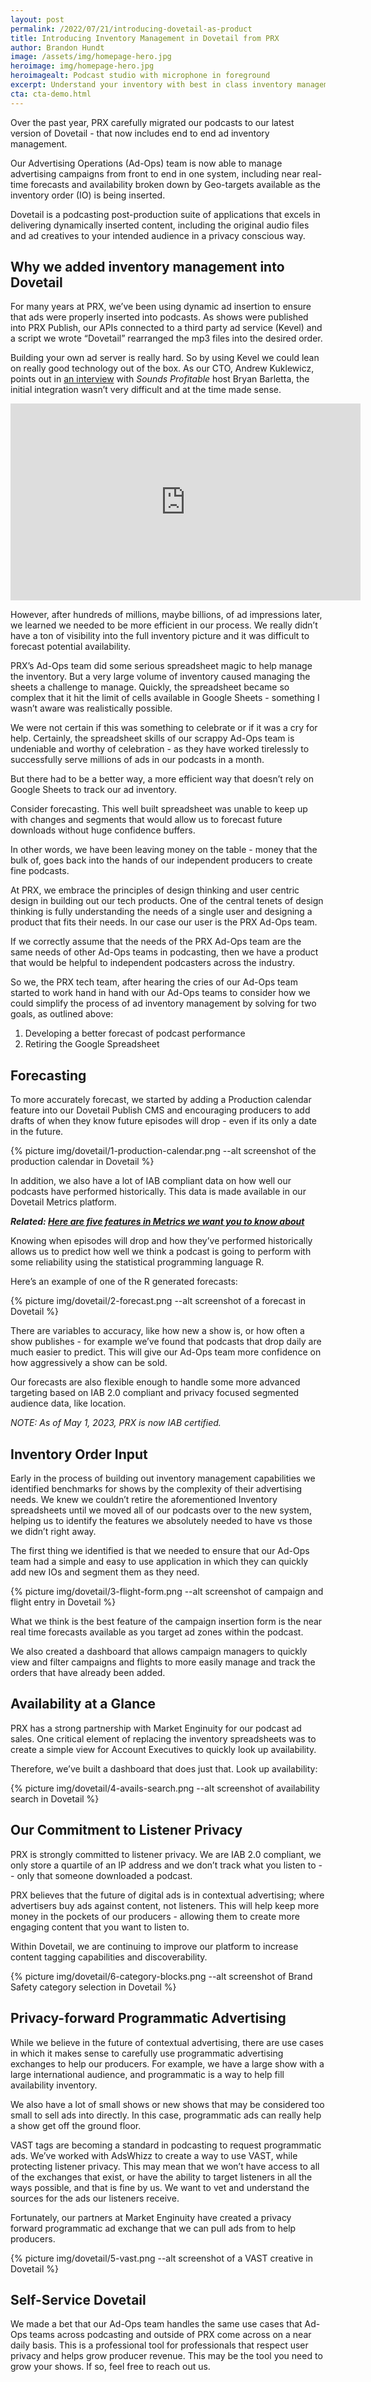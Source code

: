 ```yaml
---
layout: post
permalink: /2022/07/21/introducing-dovetail-as-product
title: Introducing Inventory Management in Dovetail from PRX
author: Brandon Hundt
image: /assets/img/homepage-hero.jpg
heroimage: img/homepage-hero.jpg
heroimagealt: Podcast studio with microphone in foreground
excerpt: Understand your inventory with best in class inventory management.
cta: cta-demo.html
---
```


Over the past year, PRX carefully migrated our podcasts to our latest version of Dovetail - that now includes end to end ad inventory management.

Our Advertising Operations (Ad-Ops) team is now able to manage advertising campaigns from front to end in one system, including near real-time forecasts and availability broken down by Geo-targets available as the inventory order (IO) is being inserted.

Dovetail is a podcasting post-production suite of applications that excels in delivering dynamically inserted content, including the original audio files and ad creatives to your intended audience in a privacy conscious way.

## Why we added inventory management into Dovetail

For many years at PRX, we’ve been using dynamic ad insertion to ensure that ads were properly inserted into podcasts. As shows were published into PRX Publish, our APIs connected to a third party ad service (Kevel) and a script we wrote “Dovetail” rearranged the mp3 files into the desired order.

Building your own ad server is really hard. So by using Kevel we could lean on really good technology out of the box. As our CTO, Andrew Kuklewicz, points out in [an interview](https://soundsprofitable.com/article/kevel) with _Sounds Profitable_ host Bryan Barletta, the initial integration wasn’t very difficult and at the time made sense.

<iframe width="560" height="315" src="https://www.youtube.com/embed/CkZfvubCfSE" title="YouTube video player" frameborder="0" allow="accelerometer; autoplay; clipboard-write; encrypted-media; gyroscope; picture-in-picture" allowfullscreen></iframe>

However, after hundreds of millions, maybe billions, of ad impressions later, we learned we needed to be more efficient in our process. We really didn’t have a ton of visibility into the full inventory picture and it was difficult to forecast potential availability.

PRX’s Ad-Ops team did some serious spreadsheet magic to help manage the inventory. But a very large volume of inventory caused managing the sheets a challenge to manage. Quickly, the spreadsheet became so complex that it hit the limit of cells available in Google Sheets - something I wasn’t aware was realistically possible.

We were not certain if this was something to celebrate or if it was a cry for help. Certainly, the spreadsheet skills of our scrappy Ad-Ops team is undeniable and worthy of celebration - as they have worked tirelessly to successfully serve millions of ads in our podcasts in a month.

But there had to be a better way, a more efficient way that doesn’t rely on Google Sheets to track our ad inventory.

Consider forecasting. This well built spreadsheet was unable to keep up with changes and segments that would allow us to forecast future downloads without huge confidence buffers.

In other words, we have been leaving money on the table - money that the bulk of, goes back into the hands of our independent producers to create fine podcasts.

At PRX, we embrace the principles of design thinking and user centric design in building out our tech products. One of the central tenets of design thinking is fully understanding the needs of a single user and designing a product that fits their needs. In our case our user is the PRX Ad-Ops team.

If we correctly assume that the needs of the PRX Ad-Ops team are the same needs of other Ad-Ops teams in podcasting, then we have a product that would be helpful to independent podcasters across the industry.

So we, the PRX tech team, after hearing the cries of our Ad-Ops team started to work hand in hand with our Ad-Ops teams to consider how we could simplify the process of ad inventory management by solving for two goals, as outlined above:

1. Developing a better forecast of podcast performance
2. Retiring the Google Spreadsheet

## Forecasting

To more accurately forecast, we started by adding a Production calendar feature into our Dovetail Publish CMS and encouraging producers to add drafts of when they know future episodes will drop - even if its only a date in the future.

{% picture img/dovetail/1-production-calendar.png --alt screenshot of the production calendar in Dovetail %}

In addition, we also have a lot of IAB compliant data on how well our podcasts have performed historically. This data is made available in our Dovetail Metrics platform.

<strong>_Related: [Here are five features in Metrics we want you to know about](https://medium.com/prxofficial/five-features-of-prx-metrics-we-want-to-you-to-know-about-f3aceb15b47b)_</strong>

Knowing when episodes will drop and how they’ve performed historically allows us to predict how well we think a podcast is going to perform with some reliability using the statistical programming language R.

Here’s an example of one of the R generated forecasts:

{% picture img/dovetail/2-forecast.png --alt screenshot of a forecast in Dovetail %}

There are variables to accuracy, like how new a show is, or how often a show publishes - for example we’ve found that podcasts that drop daily are much easier to predict. This will give our Ad-Ops team more confidence on how aggressively a show can be sold.

Our forecasts are also flexible enough to handle some more advanced targeting based on IAB 2.0 compliant and privacy focused segmented audience data, like location.

_NOTE: As of May 1, 2023, PRX is now IAB certified._

## Inventory Order Input

Early in the process of building out inventory management capabilities we identified benchmarks for shows by the complexity of their advertising needs. We knew we couldn’t retire the aforementioned Inventory spreadsheets until we moved all of our podcasts over to the new system, helping us to identify the features we absolutely needed to have vs those we didn’t right away.

The first thing we identified is that we needed to ensure that our Ad-Ops team had a simple and easy to use application in which they can quickly add new IOs and segment them as they need.

{% picture img/dovetail/3-flight-form.png --alt screenshot of campaign and flight entry in Dovetail %}

What we think is the best feature of the campaign insertion form is the near real time forecasts available as you target ad zones within the podcast.

We also created a dashboard that allows campaign managers to quickly view and filter campaigns and flights to more easily manage and track the orders that have already been added.

## Availability at a Glance

PRX has a strong partnership with Market Enginuity for our podcast ad sales. One critical element of replacing the inventory spreadsheets was to create a simple view for Account Executives to quickly look up availability.

Therefore, we’ve built a dashboard that does just that. Look up availability:

{% picture img/dovetail/4-avails-search.png --alt screenshot of availability search in Dovetail %}

## Our Commitment to Listener Privacy

PRX is strongly committed to listener privacy. We are IAB 2.0 compliant, we only store a quartile of an IP address and we don’t track what you listen to -- only that someone downloaded a podcast.

PRX believes that the future of digital ads is in contextual advertising; where advertisers buy ads against content, not listeners. This will help keep more money in the pockets of our producers - allowing them to create more engaging content that you want to listen to.

Within Dovetail, we are continuing to improve our platform to increase content tagging capabilities and discoverability.

{% picture img/dovetail/6-category-blocks.png --alt screenshot of Brand Safety category selection in Dovetail %}

## Privacy-forward Programmatic Advertising

While we believe in the future of contextual advertising, there are use cases in which it makes sense to carefully use programmatic advertising exchanges to help our producers. For example, we have a large show with a large international audience, and programmatic is a way to help fill availability inventory.

We also have a lot of small shows or new shows that may be considered too small to sell ads into directly. In this case, programmatic ads can really help a show get off the ground floor.

VAST tags are becoming a standard in podcasting to request programmatic ads. We’ve worked with AdsWhizz to create a way to use VAST, while protecting listener privacy. This may mean that we won’t have access to all of the exchanges that exist, or have the ability to target listeners in all the ways possible, and that is fine by us. We want to vet and understand the sources for the ads our listeners receive.

Fortunately, our partners at Market Enginuity have created a privacy forward programmatic ad exchange that we can pull ads from to help producers.

{% picture img/dovetail/5-vast.png --alt screenshot of a VAST creative in Dovetail %}

## Self-Service Dovetail

We made a bet that our Ad-Ops team handles the same use cases that Ad-Ops teams across podcasting and outside of PRX come across on a near daily basis. This is a professional tool for professionals that respect user privacy and helps grow producer revenue. This may be the tool you need to grow your shows. If so, feel free to reach out us.
